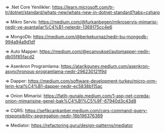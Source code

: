 => .Net Core Yenilikler: https://learn.microsoft.com/tr-tr/dotnet/standard/whats-new/whats-new-in-dotnet-standard?tabs=csharp

=> Mikro Servis: https://medium.com/@furkanbegen/mikroservis-mimarisi-nedir-ve-avantajlar%C4%B1-nelerdir-1369175cc4e6

=> MongoDb: https://medium.com/@berkekurnaz/nedir-bu-mongodb-994a94a9d1df

=> Auto Mapper: https://medium.com/@ecanyuksel/automapper-nedir-db05f85facd2

=> Asenkron Programlama: https://atarikguney.medium.com/asenkron-asynchronous-programlama-nedir-296230121f9d

=> Dapper: https://medium.com/software-development-turkey/micro-orm-lerin-kral%C4%B1-dapper-nedir-ec5838b115ac

=> Onion Mimarisi: https://fatih-gunalp.medium.com/1-asp-net-coreda-onion-mimarisine-genel-bak%C4%B1%C5%9F-67940d3c43d8

=> CQRS: https://sefikcankanber.medium.com/cqrs-command-query-responsibility-segregation-nedir-16b196376389

=> Mediator: https://refactoring.guru/design-patterns/mediator
